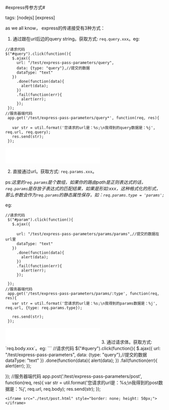 #express传参方式#

tags: [nodejs] [express]

as we all know， express的传递接受有3种方式：
1. 通过跟在url后边的query string。获取方式: `req.query.xxx`。eg:
 ```
 //请求代码
 $("#query").click(function(){
    $.ajax({
      url: "/test/express-pass-parameters/query",
      data: {type: "query"},//提交的数据
      dataType: "text"
    })
      .done(function(data){
        alert(data);
      })
      .fail(function(err){
        alert(err);
      });
  });
 //服务器端代码
  app.get('/test/express-pass-parameters/query*', function(req, res){

    var str = util.format('您请求的url是：%s;\n我得到的query数据是：%j', req.url, req.query);
    res.send(str);
  });
 ```
 <iframe src="./test/query.html" style="border: none; height: 50px;"></iframe>

2. 直接通过url。获取方式: `req.params.xxx`。

  ps:*这里的`req.params`是个数组，如果你的路由path是正则表达式的话，`req.params`是存放子表达式的匹配结果，如果是形如:xxx，这种格式化的形式，那么参数会作为`req.params`的静态属性保存，如：`req.params.type = 'params';`*

  eg:
 ```
 //请求代码
  $("#param").click(function(){
    $.ajax({

      url: "/test/express-pass-parameters/params/params",//提交的数据在url里
      dataType: "text"
    })
      .done(function(data){
        alert(data);
      })
      .fail(function(err){
        alert(err);
      });

  });
 //服务器端代码
  app.get('/test/express-pass-parameters/params/:type', function(req, res){
    var str = util.format('您请求的url是：%s;\n我得到的params数据是：%j', req.url, {type: req.params.type});

    res.send(str);
  });
 ```
 <iframe src="./test/params.html" style="border: none; height: 50px;"></iframe>
3. 通过请求体。获取方式: `req.body.xxx`。eg:
 ```
 //请求代码
  $("#query").click(function(){
    $.ajax({
      url: "/test/express-pass-parameters",
      data: {type: "query"},//提交的数据
      dataType: "text"
    })
      .done(function(data){
        alert(data);
      })
      .fail(function(err){
        alert(err);
      });

  });
 //服务器端代码
  app.post('/test/express-pass-parameters/post', function(req, res){
    var str = util.format('您请求的url是：%s;\n我得到的post数据是：%j', req.url, req.body);
    res.send(str);
  });
  ```
 <iframe src="./test/post.html" style="border: none; height: 50px;"></iframe>
